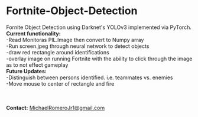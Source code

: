 # Fortnite-Object-Detection
Fornite Object Detection using Darknet's YOLOv3 implemented via PyTorch.<br>
<b>Current functionality:</b><br>
-Read Monitoras PIL.Image then convert to Numpy array<br>
-Run screen.jpeg through neural network to detect objects<br> 
-draw red rectangle around identifications <br>
-overlay image on running Fortnite with the ability to click through the image as to not effect gameplay<br>
<b>Future Updates:</b><br>
-Distinguish between persons identified. i.e. teammates vs. enemies<br>
-Move mouse to center of rectangle and fire

<br><br>
<b>Contact:</b> MichaelRomeroJr1@gmail.com
